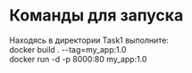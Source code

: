 # Команды для запуска
Находясь в директории Task1 выполните:  
docker build . --tag=my_app:1.0  
docker run -d -p 8000:80 my_app:1.0
